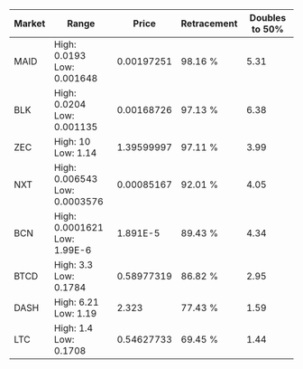 | Market | Range | Price| Retracement | Doubles to 50% |
| --- | --- | --- | --- | --- |
| MAID | High: 0.0193<br />Low: 0.001648 | 0.00197251 | 98.16 % | 5.31 |
| BLK | High: 0.0204<br />Low: 0.001135 | 0.00168726 | 97.13 % | 6.38 |
| ZEC | High: 10<br />Low: 1.14 | 1.39599997 | 97.11 % | 3.99 |
| NXT | High: 0.006543<br />Low: 0.0003576 | 0.00085167 | 92.01 % | 4.05 |
| BCN | High: 0.0001621<br />Low: 1.99E-6 | 1.891E-5 | 89.43 % | 4.34 |
| BTCD | High: 3.3<br />Low: 0.1784 | 0.58977319 | 86.82 % | 2.95 |
| DASH | High: 6.21<br />Low: 1.19 | 2.323 | 77.43 % | 1.59 |
| LTC | High: 1.4<br />Low: 0.1708 | 0.54627733 | 69.45 % | 1.44 |
